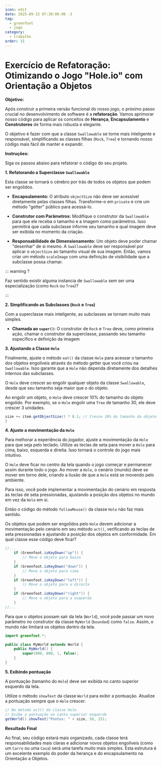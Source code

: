 ```yaml
---
icon: edit
date: 2025-09-15 07:30:00.00 -3
tag:
  - greenfoot
  - jogo
category:
  - trabalho
order: 15
---
```

# Exercício de Refatoração: Otimizando o Jogo "Hole.io" com Orientação a Objetos

**Objetivo:**

Após construir a primeira versão funcional do nosso jogo, o próximo passo crucial no desenvolvimento de software é a **refatoração**. Vamos aprimorar nosso código para aplicar os conceitos de **Herança**, **Encapsulamento** e **Construtores** de forma mais robusta e elegante.

O objetivo é fazer com que a classe `Swallowable` se torne mais inteligente e responsável, simplificando as classes filhas (`Rock`, `Tree`) e tornando nosso código mais fácil de manter e expandir.

**Instruções:**

Siga os passos abaixo para refatorar o código do seu projeto.

**1. Refatorando a Superclasse `Swallowable`**

Esta classe se tornará o cérebro por trás de todos os objetos que podem ser engolidos.

*   **Encapsulamento:** O atributo `objectSize` não deve ser acessível diretamente pelas classes filhas. Transforme-o em `private` e crie um método "getter" público para acessá-lo.

*   **Construtor com Parâmetros:** Modifique o construtor da `Swallowable` para que ele receba o tamanho e a imagem como parâmetros. Isso permitirá que cada subclasse informe seu tamanho e qual imagem deve ser exibida no momento da criação.

*   **Responsabilidade de Dimensionamento:** Um objeto deve poder chamar "desenhar" de si mesmo. A `Swallowable` deve ser responsável por aplicar o `objectSize` ao tamanho visual de sua imagem. Então, vamos criar um método `scaleImage` com uma definição de visibilidade que a subclasse possa chamar.

::: warning ?

Faz sentido existir alguma instancia de `Swallowable` sem ser uma especialização (como `Rock` ou `Tree`)?

:::

**2. Simplificando as Subclasses (`Rock` e `Tree`)**

Com a superclasse mais inteligente, as subclasses se tornam muito mais simples.

*   **Chamada ao `super()`:** O construtor de `Rock` e `Tree` deve, como primeira ação, chamar o construtor da superclasse, passando seu tamanho específico e definição da imagem

**3. Ajustando a Classe `Hole`**

Finalmente, ajuste o método `eat()` da classe `Hole` para acessar o tamanho dos objetos engolíveis através do método getter que você criou na `Swallowable`. Isso garante que a `Hole` não dependa diretamente dos detalhes internos das subclasses. 

O `Hole` deve crescer ao engolir qualquer objeto da classe `Swallowable`, desde que seu tamanho seja maior que o do objeto.

Ao engolir um objeto, o `Hole` deve crescer 10% do tamanho do objeto engolido. Por exemplo, se o `Hole` engolir uma `Tree` de tamanho 30, ele deve crescer 3 unidades.

```java
size += item.getObjectSize() * 0.1; // Cresce 10% do tamanho do objeto engolido
}
```

**4. Ajuste a movimentação da `Hole`**

Para melhorar a experiência do jogador, ajuste a movimentação da `Hole` para que seja pelo teclado. Utilize as teclas de seta para mover a `Hole` para cima, baixo, esquerda e direita. Isso tornará o controle do jogo mais intuitivo.

O `Hole` deve ficar no centro da tela quando o jogo começar e permanecer assim durante todo o jogo. Ao mover a `Hole`, o cenário (mundo) deve se mover em torno dele, criando a ilusão de que a `Hole` está se movendo pelo ambiente.

Para isso, você pode implementar a movimentação do cenário em resposta às teclas de seta pressionadas, ajustando a posição dos objetos no mundo em vez da `Hole` em si.

Então o código do método `followMouse()` da classe `Hole` não faz mais sentido.

Os objetos que podem ser engolidos pelo `Hole` devem adicionar a movimentação pelo cenário em seu método `act()`, verificando as teclas de seta pressionadas e ajustando a posição dos objetos em conformidade. Em qual classe esse código deve ficar?

```java
//...
    if (Greenfoot.isKeyDown("up")) {
        // Move o objeto para baixo
    }
    if (Greenfoot.isKeyDown("down")) {
        // Move o objeto para cima
    }
    if (Greenfoot.isKeyDown("left")) {
        // Move o objeto para a direita
    }
    if (Greenfoot.isKeyDown("right")) {
        // Move o objeto para a esquerda
    }   
//...
```


Para que o objetos possam sair da tela (`World`), você pode passar um novo parâmetro no construtor da classe `MyWorld` (`bounded`) como `false`. Assim, o mundo não limitará os objetos dentro da tela.


```java
import greenfoot.*;

public class MyWorld extends World {
    public MyWorld() {
        super(800, 800, 1, false); 
    }
}
```

**5. Exibindo pontuação**

A pontuação (tamanho do `Hole`) deve ser exibida no canto superior esquerdo da tela.

Utilize o método `showText` da classe `World` para exibir a pontuação. Atualize a pontuação sempre que o `Hole` crescer.

```java
// No método act() da classe Hole
// Exibe a pontuação no canto superior esquerdo
getWorld().showText("Pontos: " + size, 50, 25); 
```

**Resultado Final**

Ao final, seu código estará mais organizado, cada classe terá responsabilidades mais claras e adicionar novos objetos engolíveis (como um `Carro` ou uma `Casa`) será uma tarefa muito mais simples. Esta estrutura é um excelente exemplo do poder da herança e do encapsulamento na Orientação a Objetos.
